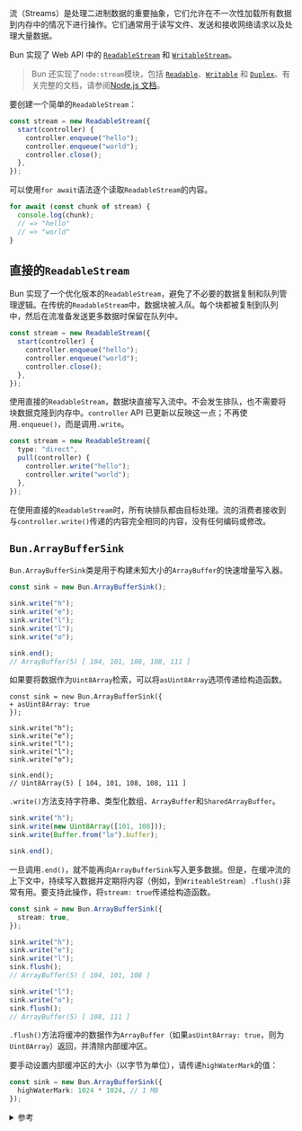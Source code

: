 流（Streams）是处理二进制数据的重要抽象，它们允许在不一次性加载所有数据到内存中的情况下进行操作。它们通常用于读写文件、发送和接收网络请求以及处理大量数据。

Bun 实现了 Web API 中的 [`ReadableStream`](https://developer.mozilla.org/en-US/docs/Web/API/ReadableStream) 和 [`WritableStream`](https://developer.mozilla.org/en-US/docs/Web/API/WritableStream)。

> Bun 还实现了`node:stream`模块，包括 [`Readable`](https://nodejs.org/api/stream.html#stream_readable_streams)、[`Writable`](https://nodejs.org/api/stream.html#stream_writable_streams) 和 [`Duplex`](https://nodejs.org/api/stream.html#stream_duplex_and_transform_streams)。有关完整的文档，请参阅[Node.js 文档](https://nodejs.org/api/stream.html)。

要创建一个简单的`ReadableStream`：

```ts
const stream = new ReadableStream({
  start(controller) {
    controller.enqueue("hello");
    controller.enqueue("world");
    controller.close();
  },
});
```

可以使用`for await`语法逐个读取`ReadableStream`的内容。

```ts
for await (const chunk of stream) {
  console.log(chunk);
  // => "hello"
  // => "world"
}
```

## 直接的`ReadableStream`

Bun 实现了一个优化版本的`ReadableStream`，避免了不必要的数据复制和队列管理逻辑。在传统的`ReadableStream`中，数据块被*入队*。每个块都被复制到队列中，然后在流准备发送更多数据时保留在队列中。

```ts
const stream = new ReadableStream({
  start(controller) {
    controller.enqueue("hello");
    controller.enqueue("world");
    controller.close();
  },
});
```

使用直接的`ReadableStream`，数据块直接写入流中。不会发生排队，也不需要将块数据克隆到内存中。`controller` API 已更新以反映这一点；不再使用`.enqueue()`，而是调用`.write`。

```ts
const stream = new ReadableStream({
  type: "direct",
  pull(controller) {
    controller.write("hello");
    controller.write("world");
  },
});
```

在使用直接的`ReadableStream`时，所有块排队都由目标处理。流的消费者接收到与`controller.write()`传递的内容完全相同的内容，没有任何编码或修改。

## `Bun.ArrayBufferSink`

`Bun.ArrayBufferSink`类是用于构建未知大小的`ArrayBuffer`的快速增量写入器。

```ts
const sink = new Bun.ArrayBufferSink();

sink.write("h");
sink.write("e");
sink.write("l");
sink.write("l");
sink.write("o");

sink.end();
// ArrayBuffer(5) [ 104, 101, 108, 108, 111 ]
```

如果要将数据作为`Uint8Array`检索，可以将`asUint8Array`选项传递给构造函数。

```ts-diff
const sink = new Bun.ArrayBufferSink({
+ asUint8Array: true
});

sink.write("h");
sink.write("e");
sink.write("l");
sink.write("l");
sink.write("o");

sink.end();
// Uint8Array(5) [ 104, 101, 108, 108, 111 ]
```

`.write()`方法支持字符串、类型化数组、`ArrayBuffer`和`SharedArrayBuffer`。

```ts
sink.write("h");
sink.write(new Uint8Array([101, 108]));
sink.write(Buffer.from("lo").buffer);

sink.end();
```

一旦调用`.end()`，就不能再向`ArrayBufferSink`写入更多数据。但是，在缓冲流的上下文中，持续写入数据并定期将内容（例如，到`WriteableStream`）`.flush()`非常有用。要支持此操作，将`stream: true`传递给构造函数。

```ts
const sink = new Bun.ArrayBufferSink({
  stream: true,
});

sink.write("h");
sink.write("e");
sink.write("l");
sink.flush();
// ArrayBuffer(5) [ 104, 101, 108 ]

sink.write("l");
sink.write("o");
sink.flush();
// ArrayBuffer(5) [ 108, 111 ]
```

`.flush()`方法将缓冲的数据作为`ArrayBuffer`（如果`asUint8Array: true`，则为`Uint8Array`）返回，并清除内部缓冲区。

要手动设置内部缓冲区的大小（以字节为单位），请传递`highWaterMark`的值：

```ts
const sink = new Bun.ArrayBufferSink({
  highWaterMark: 1024 * 1024, // 1 MB
});
```

<details>
<summary>参考</summary>

```ts
/**
 * 快速的增量写入器，在结束时变成`ArrayBuffer`。
 */
export class ArrayBufferSink {
  constructor();

  start(options?: {
    asUint8Array?: boolean;
    /**
     * 预先分配指定大小的内部缓冲区
     * 当块大小较小时，这可以显著提高性能
     */
    highWaterMark?: number;
    /**
     * 在{@link ArrayBufferSink.flush}时，以`Uint8Array`返回写入的数据。
     * 写入将从缓冲区的开头重新开始。
     */
    stream?: boolean;
  }): void;

  write(
    chunk: string | ArrayBufferView | ArrayBuffer | SharedArrayBuffer
  ): number;
  /**
   * 刷新内部缓冲区
   *
   * 如果{@link ArrayBufferSink.start}传递了`stream`选项，这将返回一个`ArrayBuffer`
   * 如果{@link ArrayBufferSink.start}传递了`stream`选项和`asUint8Array`，这将返回一个`Uint8Array`
   * 否则，这将返回自上次刷新以来写入的字节数
   *
   * 此API可能会稍后更改以分离Uint8ArraySink和ArrayBufferSink
   */
  flush(): number | Uint8Array | ArrayBuffer;
  end(): ArrayBuffer | Uint8Array;
}
```

</details>
